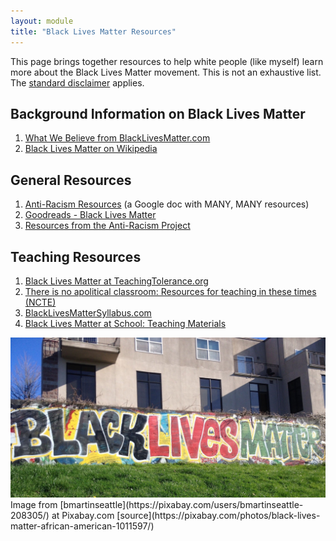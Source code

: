 ```yaml
---
layout: module
title: "Black Lives Matter Resources"
---
```

This page brings together resources to help white people (like myself) learn more about the Black Lives Matter movement. This is not an exhaustive list. The [standard disclaimer](/disclaimer.html) applies.

Background Information on Black Lives Matter
---
1.  [What We Believe from BlackLivesMatter.com](https://blacklivesmatter.com/what-we-believe/)
2.  [Black Lives Matter on Wikipedia](https://en.wikipedia.org/wiki/Black_Lives_Matter)

General Resources
---
1.  [Anti-Racism Resources](https://bit.ly/ANTIRACISMRESOURCES) (a Google doc with MANY, MANY resources)
2.  [Goodreads - Black Lives Matter](https://www.goodreads.com/genres/black-lives-matter)
3.  [Resources from the Anti-Racism Project](https://www.antiracismproject.org/resources)

Teaching Resources
---
1.  [Black Lives Matter at TeachingTolerance.org](https://www.tolerance.org/the-moment/june-1-2020-black-lives-matter)
2.  [There is no apolitical classroom: Resources for teaching in these times (NCTE)](https://ncte.org/blog/2017/08/there-is-no-apolitical-classroom-resources-for-teaching-in-these-times/)
3.  [BlackLivesMatterSyllabus.com](http://blacklivesmattersyllabus.com/)
4.  [Black Lives Matter at School: Teaching Materials](https://blacklivesmatteratschool.com/teaching-materials/)

<img src="/learning/files/blmheader.jpg" alt="Image of graffiti saying Black Lives Matter" />
Image from [bmartinseattle](https://pixabay.com/users/bmartinseattle-208305/) at Pixabay.com [source](https://pixabay.com/photos/black-lives-matter-african-american-1011597/)

